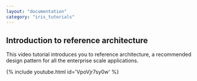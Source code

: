 ```yaml
---
layout: "documentation"
category: "iris_tutorials"
---
```

                             

Introduction to reference architecture
--------------------------------------

This video tutorial introduces you to reference architecture, a recommended design pattern for all the enterprise scale applications.

{% include youtube.html id='VpoVjr7sy0w' %}
